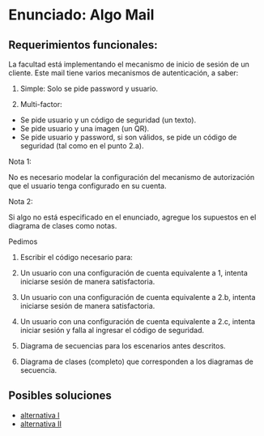 # Enunciado: Algo Mail

## Requerimientos funcionales:

  

La facultad está implementando el mecanismo de inicio de sesión de un cliente. Este mail tiene varios mecanismos de autenticación, a saber:

1.  Simple: Solo se pide password y usuario.
    
2.  Multi-factor:
  -  Se pide usuario y un código de seguridad (un texto).
  -  Se pide usuario y una imagen (un QR).
  -  Se pide usuario y password, si son válidos, se pide un código de seguridad (tal como en el punto 2.a).
    

Nota 1:

No es necesario modelar la configuración del mecanismo de autorización que el usuario tenga configurado en su cuenta. 

  

Nota 2: 

Si algo no está especificado en el enunciado, agregue los supuestos en el diagrama de clases como notas.

  
Pedimos

1.  Escribir el código necesario para:
    

1.  Un usuario con una configuración de cuenta equivalente a 1, intenta iniciarse sesión de manera satisfactoria.
    
2.  Un usuario con una configuración de cuenta equivalente a 2.b, intenta iniciarse sesión de manera satisfactoria.
    
3.  Un usuario con una configuración de cuenta equivalente a 2.c, intenta iniciar sesión y falla al ingresar el código de seguridad.
    

3.  Diagrama de secuencias para los escenarios antes descritos.
    
4.  Diagrama de clases (completo) que corresponden a los diagramas de secuencia.

## Posibles soluciones

- [alternativa I](alternativa_I)
- [alternativa II](alternativa_II)
